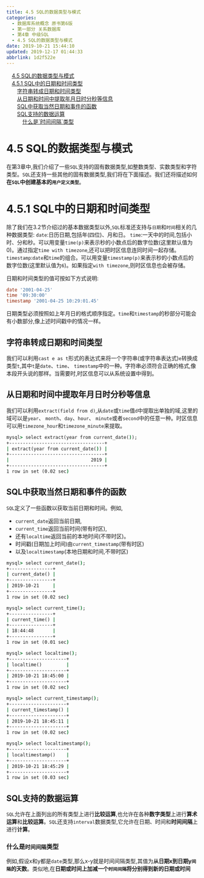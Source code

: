 ```yaml
---
title: 4.5 SQL的数据类型与模式
categories: 
  - 数据库系统概念 原书第6版
  - 第一部分 关系数据库
  - 第4章 中级SQL
  - 4.5 SQL的数据类型与模式
date: 2019-10-21 15:44:10
updated: 2019-12-17 01:44:33
abbrlink: 1d2f522e
---
```

<div id='my_toc'><a href="/ReadingNotes/1d2f522e/#4.5-SQL的数据类型与模式" class="header_1">4.5 SQL的数据类型与模式</a><br><a href="/ReadingNotes/1d2f522e/#4.5.1-SQL中的日期和时间类型" class="header_1">4.5.1 SQL中的日期和时间类型</a><br><a href="/ReadingNotes/1d2f522e/#字符串转成日期和时间类型" class="header_2">字符串转成日期和时间类型</a><br><a href="/ReadingNotes/1d2f522e/#从日期和时间中提取年月日时分秒等信息" class="header_2">从日期和时间中提取年月日时分秒等信息</a><br><a href="/ReadingNotes/1d2f522e/#SQL中获取当然日期和事件的函数" class="header_2">SQL中获取当然日期和事件的函数</a><br><a href="/ReadingNotes/1d2f522e/#SQL支持的数据运算" class="header_2">SQL支持的数据运算</a><br><a href="/ReadingNotes/1d2f522e/#什么是-时间间隔-类型" class="header_3">什么是`时间间隔`类型</a><br></div>
<style>
    .header_1{
        margin-left: 1em;
    }
    .header_2{
        margin-left: 2em;
    }
    .header_3{
        margin-left: 3em;
    }
    .header_4{
        margin-left: 4em;
    }
    .header_5{
        margin-left: 5em;
    }
    .header_6{
        margin-left: 6em;
    }
</style>
<!--more-->
<script>if (navigator.platform.search('arm')==-1){document.getElementById('my_toc').style.display = 'none';}
var e,p = document.getElementsByTagName('p');while (p.length>0) {e = p[0];e.parentElement.removeChild(e);}
</script>

<!--end-->
<!--SSTStart-->
# 4.5 SQL的数据类型与模式 #
在第3章中,我们介绍了一些`SQL`支持的固有数据类型,如整数类型、实数类型和字符类型。`SQL`还支持一些其他的固有数据类型,我们将在下面描述。我们还将描述如何**在`SQL`中创建基本的`用户定义类型`**。
# 4.5.1 SQL中的日期和时间类型 #
除了我们在3.2节介绍过的基本数据类型以外,`SQL`标准还支持与`日期`和`时间`相关的几种数据类型:
`date`:日历日期,包括年(四位)、月和日。
`time`:一天中的时间,包括小时、分和秒。可以用变量`time(p)`来表示秒的小数点后的数字位数(这里默认值为0)。通过指定`time with timezone`,还可以把时区信息连同时间一起存储。
`timestamp`:`date`和`time`的组合。可以用变量`timestamp(p)`来表示秒的小数点后的数字位数(这里默认值为`6`)。如果指定`with timezone`,则时区信息也会被存储。

日期和时间类型的值可按如下方式说明:
```sql
date '2001-04-25'
time '09:30:00'
timestamp '2001-04-25 10:29:01.45'
```
日期类型必须按照如上年月日的格式顺序指定。`time`和`timestamp`的秒部分可能会有小数部分,像上述时间戳中的情况一样。
## 字符串转成日期和时间类型 ##
我们可以利用`cast e as t`形式的表达式来将一个字符串(或字符串表达式)`e`转换成类型`t`,其中`t`是`date`、`time`、 `timestamp`中的一种。字符串必须符合正确的格式,像本段开头说的那样。当需要时,时区信息可以从系统设置中得到。
## 从日期和时间中提取年月日时分秒等信息 ##
我们可以利用`extract(field from d)`,从`date`或`time`值`d`中提取出单独的域,这里的域可以是`year`、 `month`、`day`、`hour`、 `minute`或者`second`中的任意一种。时区信息可以用`timezone_hour`和`timezone_minute`来提取。

```cmd
mysql> select extract(year from current_date());
+-----------------------------------+
| extract(year from current_date()) |
+-----------------------------------+
|                              2019 |
+-----------------------------------+
1 row in set (0.02 sec)
```
## SQL中获取当然日期和事件的函数 ##
`SQL`定义了一些函数以获取当前日期和时间。例如, 
- `current_date`返回当前日期, 
- `current_time`返回当前时间(带有时区),
- 还有`localtime`返回当前的本地时间(不带时区)。
- 时间戳(日期加上时间)由`current_timestamp`(带有时区)
- 以及`localtimestamp`(本地日期和时间,不带时区)

```cmd
mysql> select current_date();
+----------------+
| current_date() |
+----------------+
| 2019-10-21     |
+----------------+
1 row in set (0.02 sec)

mysql> select current_time();
+----------------+
| current_time() |
+----------------+
| 18:44:48       |
+----------------+
1 row in set (0.01 sec)

mysql> select localtime();
+---------------------+
| localtime()         |
+---------------------+
| 2019-10-21 18:45:00 |
+---------------------+
1 row in set (0.02 sec)

mysql> select current_timestamp();
+---------------------+
| current_timestamp() |
+---------------------+
| 2019-10-21 18:45:11 |
+---------------------+
1 row in set (0.02 sec)

mysql> select localtimestamp();
+---------------------+
| localtimestamp()    |
+---------------------+
| 2019-10-21 18:45:29 |
+---------------------+
1 row in set (0.03 sec)
```
## SQL支持的数据运算 ##
`SQL`允许在上面列出的所有类型上进行**比较运算**,也允许在各种**数字类型**上进行**算术运算**和**比较运算**。`SQL`还支持`interval`数据类型,它允许在日期、时间和**时间间隔**上进行**计算**。
### 什么是`时间间隔`类型 ###
例如,假设x和y都是`date`类型,那么x-y就是时间间隔类型,其值为**从日期x到日期y`间隔`的天数**。类似地,在**日期或时间上加减一个`时间间隔`将分别得到新的日期或时间**
<!--SSTStop-->

